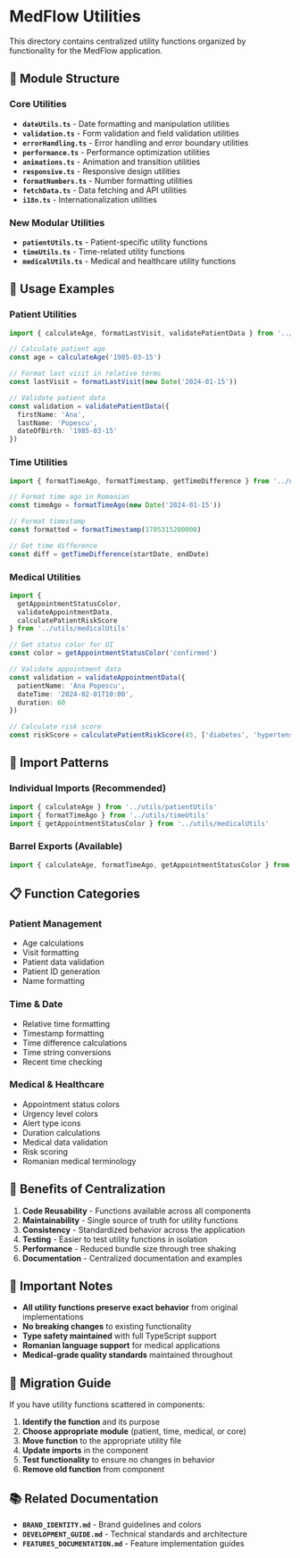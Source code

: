 # MedFlow Utilities

This directory contains centralized utility functions organized by functionality for the MedFlow application.

## 📁 **Module Structure**

### **Core Utilities**
- **`dateUtils.ts`** - Date formatting and manipulation utilities
- **`validation.ts`** - Form validation and field validation utilities
- **`errorHandling.ts`** - Error handling and error boundary utilities
- **`performance.ts`** - Performance optimization utilities
- **`animations.ts`** - Animation and transition utilities
- **`responsive.ts`** - Responsive design utilities
- **`formatNumbers.ts`** - Number formatting utilities
- **`fetchData.ts`** - Data fetching and API utilities
- **`i18n.ts`** - Internationalization utilities

### **New Modular Utilities**
- **`patientUtils.ts`** - Patient-specific utility functions
- **`timeUtils.ts`** - Time-related utility functions
- **`medicalUtils.ts`** - Medical and healthcare utility functions

## 🚀 **Usage Examples**

### **Patient Utilities**
```typescript
import { calculateAge, formatLastVisit, validatePatientData } from '../utils/patientUtils'

// Calculate patient age
const age = calculateAge('1985-03-15')

// Format last visit in relative terms
const lastVisit = formatLastVisit(new Date('2024-01-15'))

// Validate patient data
const validation = validatePatientData({
  firstName: 'Ana',
  lastName: 'Popescu',
  dateOfBirth: '1985-03-15'
})
```

### **Time Utilities**
```typescript
import { formatTimeAgo, formatTimestamp, getTimeDifference } from '../utils/timeUtils'

// Format time ago in Romanian
const timeAgo = formatTimeAgo(new Date('2024-01-15'))

// Format timestamp
const formatted = formatTimestamp(1705315200000)

// Get time difference
const diff = getTimeDifference(startDate, endDate)
```

### **Medical Utilities**
```typescript
import { 
  getAppointmentStatusColor, 
  validateAppointmentData,
  calculatePatientRiskScore 
} from '../utils/medicalUtils'

// Get status color for UI
const color = getAppointmentStatusColor('confirmed')

// Validate appointment data
const validation = validateAppointmentData({
  patientName: 'Ana Popescu',
  dateTime: '2024-02-01T10:00',
  duration: 60
})

// Calculate risk score
const riskScore = calculatePatientRiskScore(45, ['diabetes', 'hypertension'])
```

## 🔧 **Import Patterns**

### **Individual Imports (Recommended)**
```typescript
import { calculateAge } from '../utils/patientUtils'
import { formatTimeAgo } from '../utils/timeUtils'
import { getAppointmentStatusColor } from '../utils/medicalUtils'
```

### **Barrel Exports (Available)**
```typescript
import { calculateAge, formatTimeAgo, getAppointmentStatusColor } from '../utils'
```

## 📋 **Function Categories**

### **Patient Management**
- Age calculations
- Visit formatting
- Patient data validation
- Patient ID generation
- Name formatting

### **Time & Date**
- Relative time formatting
- Timestamp formatting
- Time difference calculations
- Time string conversions
- Recent time checking

### **Medical & Healthcare**
- Appointment status colors
- Urgency level colors
- Alert type icons
- Duration calculations
- Medical data validation
- Risk scoring
- Romanian medical terminology

## 🎯 **Benefits of Centralization**

1. **Code Reusability** - Functions available across all components
2. **Maintainability** - Single source of truth for utility functions
3. **Consistency** - Standardized behavior across the application
4. **Testing** - Easier to test utility functions in isolation
5. **Performance** - Reduced bundle size through tree shaking
6. **Documentation** - Centralized documentation and examples

## 🚨 **Important Notes**

- **All utility functions preserve exact behavior** from original implementations
- **No breaking changes** to existing functionality
- **Type safety maintained** with full TypeScript support
- **Romanian language support** for medical applications
- **Medical-grade quality standards** maintained throughout

## 🔄 **Migration Guide**

If you have utility functions scattered in components:

1. **Identify the function** and its purpose
2. **Choose appropriate module** (patient, time, medical, or core)
3. **Move function** to the appropriate utility file
4. **Update imports** in the component
5. **Test functionality** to ensure no changes in behavior
6. **Remove old function** from component

## 📚 **Related Documentation**

- **`BRAND_IDENTITY.md`** - Brand guidelines and colors
- **`DEVELOPMENT_GUIDE.md`** - Technical standards and architecture
- **`FEATURES_DOCUMENTATION.md`** - Feature implementation guides
